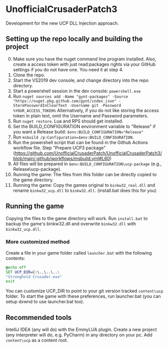 # UnofficialCrusaderPatch3
Development for the new UCP DLL Injection approach.

## Setting up the repo locally and building the project
0. Make sure you have the nuget command line program installed. Also, create a access token with just read:packages rights via your GitHub settings if you do not have one. You need it at step 4.
1. Clone the repo.
2. Start the VS2019 dev console, and change directory into the repo directory.
3. Start a powershell session in the dev console: `powershell.exe`
4. Run `nuget sources add -Name "gynt-packages" -Source "https://nuget.pkg.github.com/gynt/index.json" -StorePasswordInClearText -Username git -Password %YOUR_ACCESS_TOKEN%`
   Alternatively, if you do not like storing the access token in plain text, omit the Username and Password parameters.
5. Run `nuget restore`. Lua and RPS should get installed.
6. Set the BUILD_CONFIGURATION environment variable to "Release" if you want a Release build: `$env:BUILD_CONFIGURATION="Release"`
7. Run `msbuild /p:Configuration=$env:BUILD_CONFIGURATION`.
8. Run the powershell script that can be found in the Github Actions workflow file. Step "Prepare UCP3 package" (https://github.com/UnofficialCrusaderPatch/UnofficialCrusaderPatch3/blob/main/.github/workflows/msbuild.yml#L60)
9. All files will be prepared in `$env:BUILD_CONFIGURATION\ucp-package` (e.g., Release\ucp-package). 
10. Running the game: The files from this folder can be directly copied to the game directory.
11. Running the game: Copy the games original to `binkw32_real.dll` and rename `binkw32_ucp.dll` to `binkw32.dll`. (install.bat does this for you)

## Running the game
Copying the files to the game directory will work. Run `install.bat` to backup the game's binkw32.dll and overwrite `binkw32.dll` with `binkw32_ucp.dll`.

### More customized method
Create a file in your game folder called `launcher.bat` with the following contents:
```cmd
@echo off
SET UCP_DIR=C:\..\..\..\
"Stronghold Crusader.exe"
exit
```
You can customize UCP_DIR to point to your git version tracked `content\ucp` folder.
To start the game with these preferences, run launcher.bat (you can setup dxwnd to use launcher.bat too).

## Recommended tools
IntelliJ IDEA (any will do) with the EmmyLUA plugin.
Create a new project (any interpreter will do, e.g. PyCharm) in any directory on your pc.
Add `content\ucp` as a content root.
